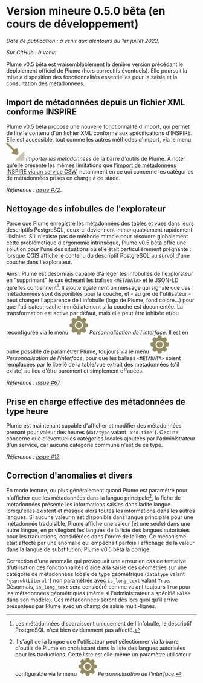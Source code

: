 # Version mineure 0.5.0 bêta (en cours de développement)

*Date de publication : à venir aux alentours du 1er juillet 2022.*

*Sur GitHub : à venir.*

Plume v0.5 bêta est vraisemblablement la denière version précédant le déploiement officiel de Plume (hors correctifs éventuels). Elle poursuit la mise à disposition des fonctionnalités essentielles pour la saisie et la consultation des métadonnées.

## Import de métadonnées depuis un fichier XML conforme INSPIRE

Plume v0.5 bêta propose une nouvelle fonctionnalité d'import, qui permet de lire le contenu d'un fichier XML conforme aux spécifications d'INSPIRE. Elle est accessible, tout comme les autres méthodes d'import, via le menu ![import.svg](../../../plume/icons/general/import.svg) *Importer les métadonnées* de la barre d'outils de Plume. À noter qu'elle présente les mêmes limitations que l'[import de métadonnées INSPIRE via un service CSW](../usage/actions_generales.md#import-de-métadonnées-depuis-un-service-csw-inspire), notamment en ce qui concerne les catégories de métadonnées prises en charge à ce stade.

*Réference : [issue #72](https://github.com/MTES-MCT/metadata-postgresql/issues/72).*

## Nettoyage des infobulles de l'explorateur

Parce que Plume enregistre les métadonnées des tables et vues dans leurs descriptifs PostgreSQL, ceux-ci deviennent immanquablement rapidement illisibles. S'il n'existe pas de méthode miracle pour résoudre globalement cette problématique d'ergonomie intrinsèque, Plume v0.5 bêta offre une solution pour l'une des situations où elle était particulièrement prégnante : lorsque QGIS affiche le contenu du descriptif PostgreSQL au survol d'une couche dans l'explorateur.

Ainsi, Plume est désormais capable d'alléger les infobulles de l'explorateur en "supprimant" le cas échéant les balises `<METADATA>` et le JSON-LD qu'elles contiennent[^suppression]. Il ajoute également un message qui signale que des métadonnées sont disponibles pour la couche, et - au gré de l'utilisateur - peut changer l'apparence de l'infobulle (logo de Plume, fond coloré...) pour que l'utilisateur sache immédiatement si la couche est documentée. La transformation est active par défaut, mais elle peut être inhibée et/ou reconfigurée via le menu ![configuration.svg](../../../plume/icons/general/configuration.svg) *Personnalisation de l'interface*. Il est en outre possible de paramétrer Plume, toujours via le menu ![configuration.svg](../../../plume/icons/general/configuration.svg) *Personnalisation de l'interface*, pour que les balises `<METADATA>` soient remplacées par le libellé de la table/vue extrait des métadonnées (s'il existe) au lieu d'être purement et simplement effacées.

[^suppression]: Les métadonnées disparaissent uniquement de l'infobulle, le descriptif PostgreSQL n'est bien évidemment pas affecté.

*Réference : [issue #67](https://github.com/MTES-MCT/metadata-postgresql/issues/67).*

## Prise en charge effective des métadonnées de type heure

Plume est maintenant capable d'afficher et modifier des métadonnées prenant pour valeur des heures (`datatype` valant `'xsd:time'`). Ceci ne concerne que d'éventuelles catégories locales ajoutées par l'administrateur d'un service, car aucune catégorie commune n'est de ce type.

*Réference : [issue #12](https://github.com/MTES-MCT/metadata-postgresql/issues/12).*

## Correction d'anomalies et divers

En mode lecture, ou plus généralement quand Plume est paramétré pour n'afficher que les métadonnées dans la langue principale[^mainlanguage], la fiche de métadonnées présente les informations saisies dans ladite langue lorsqu'elles existent et masque alors toutes les informations dans les autres langues. Si aucune valeur n'est disponible dans langue principale pour une métadonnée traduisible, Plume affiche une valeur (et une seule) dans une autre langue, en privilégiant les langues de la liste des langues autorisées pour les traductions, considérées dans l'ordre de la liste. Ce mécanisme était affecté par une anomalie qui empêchait parfois l'affichage de la valeur dans la langue de substitution, Plume v0.5 bêta la corrige.

Correction d'une anomalie qui provoquait une erreur en cas de tentative d'utilisation des fonctionnalités d'aide à la saisie des géométries sur une catégorie de métadonnées locale de type géométrique (`datatype` valant `'gsp:wktLiteral'`) non paramétrée avec `is_long_text` valant `True`. Désormais, `is_long_text` sera considéré comme valant toujours `True` pour les métadonnées géométriques (même si l'administrateur a spécifié `False` dans son modèle). Ces métadonnées seront dès lors quoi qu'il arrive présentées par Plume avec un champ de saisie multi-lignes.

[^mainlanguage]: Il s'agit de la langue que l'utilisateur peut sélectionner via la barre d'outils de Plume en choisissant dans la liste des langues autorisées pour les traductions. Cette liste est elle-même un paramètre utilisateur configurable via le menu ![configuration.svg](../../../plume/icons/general/configuration.svg)  *Personnalisation de l'interface*.

